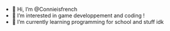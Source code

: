 - 👋 Hi, I’m @Connieisfrench
- 👀 I’m interested in game developpement and coding !
- 🌱 I’m currently learning programming for school and stuff idk
